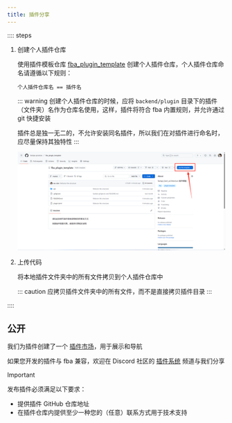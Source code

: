 ```yaml
---
title: 插件分享
---
```


:::: steps

1. 创建个人插件仓库

   使用插件模板仓库 [fba_plugin_template](https://github.com/fastapi-practices/fba_plugin_template)
   创建个人插件仓库，个人插件仓库命名请遵循以下规则：

   `个人插件仓库名 == 插件名`

   ::: warning
   创建个人插件仓库的时候，应将 `backend/plugin` 目录下的插件（文件夹）名作为仓库名使用，这样，插件将符合 fba 内置规则，并允许通过
   git 快捷安装

   插件总是独一无二的，不允许安装同名插件，所以我们在对插件进行命名时，应尽量保持其独特性
   :::

   ![repo](/images/plugin_template.png)

2. 上传代码

   将本地插件文件夹中的所有文件拷贝到个人插件仓库中

   ::: caution
   应拷贝插件文件夹中的所有文件，而不是直接拷贝插件目录
   :::

::::

## 公开

我们为插件创建了一个 [插件市场](../market.md)，用于展示和导航

如果您开发的插件与 fba 兼容，欢迎在 Discord
社区的 [插件系统](https://discord.com/channels/1185035164577972344/1349951379560599572) 频道与我们分享

> [!IMPORTANT]
> 发布插件必须满足以下要求：
>
> - 提供插件 GitHub 仓库地址
> - 在插件仓库内提供至少一种您的（任意）联系方式用于技术支持
